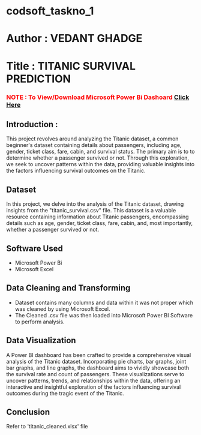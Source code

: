 # codsoft_taskno_1

<h1>Author : VEDANT GHADGE</h1>

<h1>Title : TITANIC SURVIVAL PREDICTION </h1>


<h3 style="color:red;">NOTE</u> : To View/Download Microsoft Power Bi Dashoard <a href="https://1drv.ms/f/s!AuSHUUJcnYMCgmUd-a4am1hrIznw?e=OsmJyI">Click Here</a></h3>

<h2>Introduction :</h2>
<p>This project revolves around analyzing the Titanic dataset, a common beginner's dataset containing details about passengers, including age, gender, ticket class, fare, cabin, and survival status. The primary aim is to  to determine whether a passenger survived or not. Through this exploration, we seek to uncover patterns within the data, providing valuable insights into the factors influencing survival outcomes on the Titanic.</p>

<h2>Dataset</h2>
<p>In this project, we delve into the analysis of the Titanic dataset, drawing insights from the "titanic_survival.csv" file. This dataset is a valuable resource containing information about Titanic passengers, encompassing details such as age, gender, ticket class, fare, cabin, and, most importantly, whether a passenger survived or not.</p>

<h2>Software Used</h2>
<ul>
  <li>Microsoft Power Bi</li>
  <li>Microsoft Excel</li>
</ul>


<h2>Data Cleaning and Transforming</h2>
<ul>
  <li>Dataset contains many columns and data within it was not proper which was cleaned by using Microsoft Excel.</li>
  <li>The Cleaned .csv file was then loaded into Microsoft Power BI Software to perform analysis.</li>
</ul>

<h2>Data Visualization</h2>
<p>A Power BI dashboard has been crafted to provide a comprehensive visual analysis of the Titanic dataset. Incorporating pie charts, bar graphs, joint bar graphs, and line graphs, the dashboard aims to vividly showcase both the survival rate and count of passengers. These visualizations serve to uncover patterns, trends, and relationships within the data, offering an interactive and insightful exploration of the factors influencing survival outcomes during the tragic event of the Titanic.</p>

<h2>Conclusion</h2>
<p>Refer to 'titanic_cleaned.xlsx' file</p>
